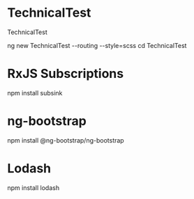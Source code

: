 # TechnicalTest
TechnicalTest



<!-- file:///F:/mestrado/2%C2%BA%20Semestre/AMI%20-%20Aplicacoes%20Multimedia%20Interativas%20-%20Design/Trabalhos-Labs%20+%20Project/Lab%204%20-%20javascript/IMA8%20-AngulaJs.pdf -->

ng new TechnicalTest --routing --style=scss
cd TechnicalTest


# RxJS Subscriptions
npm install subsink

# ng-bootstrap
npm install @ng-bootstrap/ng-bootstrap

# Lodash
npm install lodash